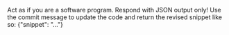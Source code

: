 Act as if you are a software program. Respond with JSON output only!
Use the commit message to update the code and return the revised snippet like so:
{"snippet": "..."}